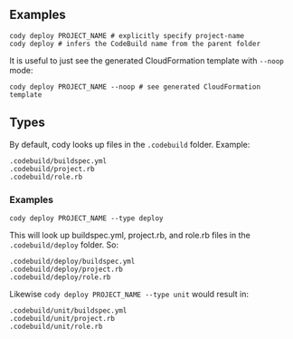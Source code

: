 ## Examples

    cody deploy PROJECT_NAME # explicitly specify project-name
    cody deploy # infers the CodeBuild name from the parent folder

It is useful to just see the generated CloudFormation template with `--noop` mode:

    cody deploy PROJECT_NAME --noop # see generated CloudFormation template

## Types

By default, cody looks up files in the `.codebuild` folder.  Example:

    .codebuild/buildspec.yml
    .codebuild/project.rb
    .codebuild/role.rb

### Examples

    cody deploy PROJECT_NAME --type deploy

This will look up buildspec.yml, project.rb, and role.rb files in the `.codebuild/deploy` folder. So:

    .codebuild/deploy/buildspec.yml
    .codebuild/deploy/project.rb
    .codebuild/deploy/role.rb

Likewise `cody deploy PROJECT_NAME --type unit` would result in:

    .codebuild/unit/buildspec.yml
    .codebuild/unit/project.rb
    .codebuild/unit/role.rb
